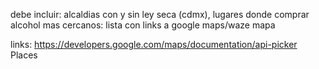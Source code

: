 debe incluir:
    alcaldias con y sin ley seca (cdmx),
    lugares donde comprar alcohol mas cercanos:
        lista con links a google maps/waze
        mapa

links:
    https://developers.google.com/maps/documentation/api-picker
    Places